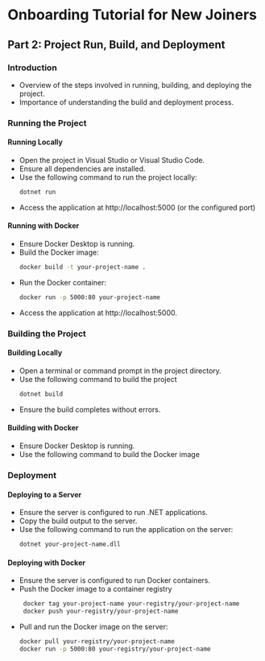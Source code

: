 # Onboarding Tutorial for New Joiners

## Part 2: Project Run, Build, and Deployment

### Introduction
- Overview of the steps involved in running, building, and deploying the project.
- Importance of understanding the build and deployment process.

### Running the Project

#### Running Locally
- Open the project in Visual Studio or Visual Studio Code.
- Ensure all dependencies are installed.
- Use the following command to run the project locally:
  ```bash
  dotnet run
- Access the application at http://localhost:5000 (or the configured port)

#### Running with Docker
- Ensure Docker Desktop is running.
- Build the Docker image:
  ```bash
  docker build -t your-project-name .
- Run the Docker container:
  ```bash
  docker run -p 5000:80 your-project-name
- Access the application at http://localhost:5000.

### Building the Project
#### Building Locally
- Open a terminal or command prompt in the project directory.
- Use the following command to build the project
  ```bash
  dotnet build
- Ensure the build completes without errors.
#### Building with Docker
- Ensure Docker Desktop is running.
- Use the following command to build the Docker image
### Deployment
#### Deploying to a Server
- Ensure the server is configured to run .NET applications.
- Copy the build output to the server.
- Use the following command to run the application on the server:
  ```bash
  dotnet your-project-name.dll
#### Deploying with Docker
- Ensure the server is configured to run Docker containers.
- Push the Docker image to a container registry
  ```bash
   docker tag your-project-name your-registry/your-project-name
   docker push your-registry/your-project-name
- Pull and run the Docker image on the server:
  ```bash
  docker pull your-registry/your-project-name
  docker run -p 5000:80 your-registry/your-project-name
